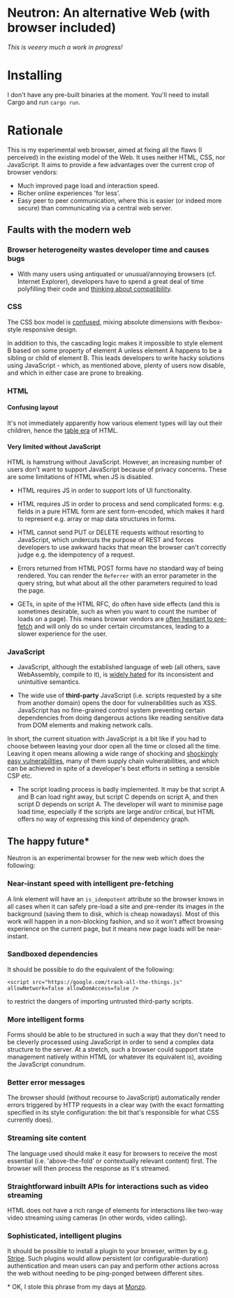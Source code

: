 # Neutron: An alternative Web (with browser included)


*This is veeery much a work in progress!*

# Installing

I don't have any pre-built binaries at the moment. You'll need to install Cargo and run `cargo run`.

# Rationale

This is my experimental web browser, aimed at fixing all the flaws (I perceived) in the existing model of the Web. It uses neither HTML, CSS, nor JavaScript. It aims to provide a few advantages over the current crop of browser vendors:

- Much improved page load and interaction speed.
- Richer online experiences 'for less'.
- Easy peer to peer communication, where this is easier (or indeed more secure) than communicating via a central web server.

## Faults with the modern web

### Browser heterogeneity wastes developer time and causes bugs

- With many users using antiquated or unusual/annoying browsers (cf. Internet Explorer), developers have to spend a great deal of time polyfilling their code and [thinking about compatibility](https://caniuse.com/).

### CSS 

The CSS box model is [confused](https://pressupinc.com/blog/2014/01/whats-wrong-css-box-model-fix/), mixing absolute dimensions with flexbox-style responsive design.

In addition to this, the cascading logic makes it impossible to style element B based on some property of element A unless element A happens to be a sibling or child of element B. This leads developers to write hacky solutions using JavaScript - which, as mentioned above, plenty of users now disable, and which in either case are prone to breaking.

### HTML

#### Confusing layout

It's not immediately apparently how various element types will lay out their children, hence the [table era](http://www.barrypearson.co.uk/articles/layout_tables/history.htm) of HTML. 

#### Very limited without JavaScript

HTML is hamstrung without JavaScript. However, an increasing number of users don't want to support JavaScript because of privacy concerns. These are some limitations of HTML when JS is disabled.

- HTML requires JS in order to support lots of UI functionality. 

- HTML requires JS in order to process and send complicated forms: e.g. fields in a pure HTML form are sent form-encoded, which makes it hard to represent e.g. array or map data structures in forms.

- HTML cannot send PUT or DELETE requests without resorting to JavaScript, which undercuts the purpose of REST and forces developers to use awkward hacks that mean the browser can't correctly judge e.g. the idempotency of a request.

- Errors returned from HTML POST forms have no standard way of being rendered. You can render the `Referrer` with an error parameter in the query string, but what about all the other parameters required to load the page.

- GETs, in spite of the HTML RFC, do often have side effects (and this is sometimes desirable, such as when you want to count the number of loads on a page). This means browser vendors are [often hesitant to pre-fetch](https://en.wikipedia.org/wiki/Link_prefetching#Browser_support) and will only do so under certain circumstances, leading to a slower experience for the user.

### JavaScript

- JavaScript, although the established language of web (all others, save WebAssembly, compile to it), is [widely hated](https://news.ycombinator.com/item?id=20807953) for its inconsistent and unintuitive semantics.

- The wide use of **third-party** JavaScript (i.e. scripts requested by a site from another domain) opens the door for vulnerabilities such as XSS. JavaScript has no fine-grained control system preventing certain dependencies from doing dangerous actions like reading sensitive data from DOM elements and making network calls.

In short, the current situation with JavaScript is a bit like if you had to choose between leaving your door open all the time or closed all the time. Leaving it open means allowing a wide range of shocking and [shockingly easy vulnerabilities](https://medium.com/hackernoon/im-harvesting-credit-card-numbers-and-passwords-from-your-site-here-s-how-9a8cb347c5b5), many of them supply chain vulnerabilities, and which can be achieved in spite of a developer's best efforts in setting a sensible CSP etc.

- The script loading process is badly implemented. It may be that script A and B can load right away, but script C depends on script A, and then script D depends on script A. The developer will want to minimise page load time, especially if the scripts are large and/or critical, but HTML offers no way of expressing this kind of dependency graph.

## The happy future*

Neutron is an experimental browser for the new web which does the following:

### Near-instant speed with intelligent pre-fetching

A link element will have an `is_idempotent` attribute so the browser knows in all cases when it can safely pre-load a site and pre-render its images in the background (saving them to disk, which is cheap nowadays). Most of this work will happen in a non-blocking fashion, and so it won't affect browsing experience on the current page, but it means new page loads will be near-instant.

### Sandboxed dependencies

It should be possible to do the equivalent of the following:

```
<script src="https://google.com/track-all-the-things.js" allowNetwork=false allowDomAccess=false />
```

to restrict the dangers of importing untrusted third-party scripts.

### More intelligent forms

Forms should be able to be structured in such a way that they don't need to be cleverly processed using JavaScript in order to send a complex data structure to the server. At a stretch, such a browser could support state management natively within HTML (or whatever its equivalent is), avoiding the JavaScript conundrum.

### Better error messages

The browser should (without recourse to JavaScript) automatically render errors triggered by HTTP requests in a clear way (with the exact formatting specified in its style configuration: the bit that's responsible for what CSS currently does).

### Streaming site content

The language used should make it easy for browsers to receive the most essential (i.e. 'above-the-fold' or contextually relevant content) first. The browser will then process the response as it's streamed.

### Straightforward inbuilt APIs for interactions such as video streaming

HTML does not have a rich range of elements for interactions like two-way video streaming using cameras (in other words, video calling).

### Sophisticated, intelligent plugins

It should be possible to install a plugin to your browser, written by e.g. [Stripe](https://stripe.com/gb?utm_campaign=paid_brand-UK_en_Search_Brand_Stripe-2032860449&utm_medium=cpc&utm_source=google&ad_content=355351450259&utm_term=stripe&utm_matchtype=e&utm_adposition=&utm_device=c&gclid=EAIaIQobChMIg4Tb16v36QIV2O3tCh3u6wouEAAYASAAEgLb6vD_BwE). Such plugins would allow persistent (or configurable-duration) authentication and mean users can pay and perform other actions across the web without needing to be ping-ponged between different sites.


\* OK, I stole this phrase from my days at [Monzo](https://monzo.com/).
